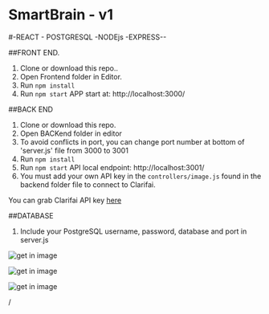 # SmartBrain - v1
#-REACT - POSTGRESQL -NODEjs -EXPRESS--

##FRONT END.
1. Clone or download this repo..
2. Open Frontend folder in Editor.
3. Run `npm install`
4. Run `npm start` APP start at: http://localhost:3000/

##BACK END
1. Clone or download this repo.
2. Open BACKend folder in editor
3. To avoid conflicts in port, you can change port number at bottom of 'server.js' file from 3000 to 3001
3. Run `npm install`
4. Run `npm start` API local endpoint: http://localhost:3001/
5. You must add your own API key in the `controllers/image.js` found in the backend folder file to connect to Clarifai.

You can grab Clarifai API key [here](https://www.clarifai.com/)

##DATABASE
1. Include your PostgreSQL username, password, database and port in server.js

![get in image](../master/img1.JPG)

![get in image](../master/img2.JPG)

![get in image](../master/img3.JPG)

/
